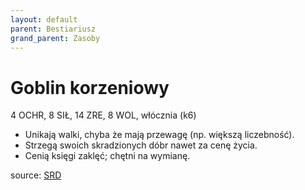 ```yaml
---
layout: default
parent: Bestiariusz
grand_parent: Zasoby
---
```


# Goblin korzeniowy

4 OCHR, 8 SIŁ, 14 ZRE, 8 WOL, włócznia (k6)

- Unikają walki, chyba że mają przewagę (np. większą liczebność).
- Strzegą swoich skradzionych dóbr nawet za cenę życia.
- Cenią księgi zaklęć; chętni na wymianę.

source: [SRD](./../../docs/cairn-srd-pl.md#bestiariusz)
